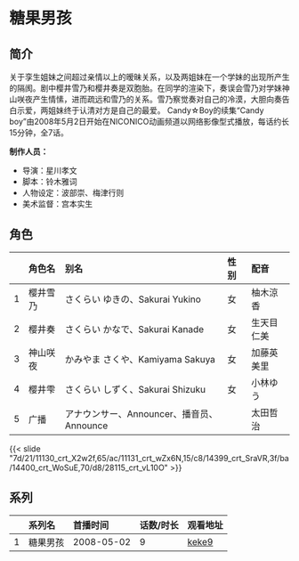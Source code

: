 # 糖果男孩


## 简介

关于孪生姐妹之间超过亲情以上的暧昧关系，以及两姐妹在一个学妹的出现所产生的隔阂。剧中樱井雪乃和樱井奏是双胞胎。在同学的渲染下，奏误会雪乃对学妹神山咲夜产生情愫，进而疏远和雪乃的关系。雪乃察觉奏对自己的冷漠，大胆向奏告白示爱，两姐妹终于认清对方是自己的最爱。
Candy☆Boy的续集“Candy boy”由2008年5月2日开始在NICONICO动画频道以网络影像型式播放，每话约长15分钟，全7话。

**制作人员：**
- 导演：星川孝文
- 脚本：铃木雅词
- 人物设定：波部崇、梅津行则
- 美术监督：宫本实生

## 角色

|     |   角色名   |   别名  | 性别 |  配音  |
|:--- |:------  |:----      |:---  |:--   |
| 1 | 樱井雪乃 | さくらい ゆきの、Sakurai Yukino | 女 | 柚木涼香 |
| 2 | 樱井奏 | さくらい かなで、Sakurai Kanade | 女 | 生天目仁美 |
| 3 | 神山咲夜 | かみやま さくや、Kamiyama Sakuya | 女 | 加藤英美里 |
| 4 | 樱井雫 | さくらい しずく、Sakurai Shizuku | 女 | 小林ゆう |
| 5 | 广播 | アナウンサー、Announcer、播音员、Announce |  | 太田哲治 |

{{< slide "7d/21/11130_crt_X2w2f,65/ac/11131_crt_wZx6N,15/c8/14399_crt_SraVR,3f/ba/14400_crt_WoSuE,70/d8/28115_crt_vL10O" >}}

## 系列

|     | 系列名  | 首播时间       | 话数/时长 | 观看地址                                                    |
| :-- | :--- | :--------- | :---- | :------------------------------------------------------ |
| 1   | 糖果男孩 | 2008-05-02 | 9     | [keke9](https://www.keke9.app/play/20063-4-135510.html) |




